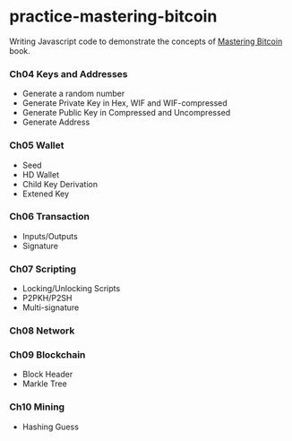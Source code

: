 # practice-mastering-bitcoin
Writing Javascript code to demonstrate the concepts of [Mastering Bitcoin](https://github.com/benzwjian/bitcoinbook) book.

### Ch04 Keys and Addresses
* Generate a random number
* Generate Private Key in Hex, WIF and WIF-compressed  
* Generate Public Key in Compressed and Uncompressed
* Generate Address

### Ch05 Wallet
* Seed
* HD Wallet
* Child Key Derivation
* Extened Key

### Ch06 Transaction
* Inputs/Outputs
* Signature

### Ch07 Scripting
* Locking/Unlocking Scripts
* P2PKH/P2SH
* Multi-signature

### Ch08 Network

### Ch09 Blockchain
* Block Header
* Markle Tree

### Ch10 Mining
* Hashing Guess